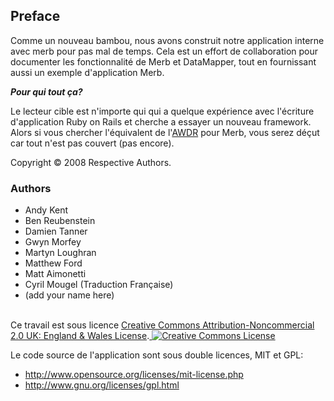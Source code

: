 ## Preface

Comme un nouveau bambou, nous avons construit notre application interne avec merb pour pas mal de temps. Cela est un effort de collaboration pour documenter les fonctionnalité de Merb et DataMapper, tout en fournissant aussi un exemple d'application Merb.

___Pour qui tout ça?___

Le lecteur cible est n'importe qui qui a quelque expérience avec l'écriture d'application Ruby on Rails et cherche a essayer un nouveau framework. Alors si vous chercher l'équivalent de l'[AWDR](http://www.pragprog.com/titles/rails2) pour Merb, vous serez déçut car tout n'est pas couvert (pas encore).

Copyright &copy; 2008 Respective Authors.

### Authors

* Andy Kent
* Ben Reubenstein
* Damien Tanner
* Gwyn Morfey
* Martyn Loughran
* Matthew Ford
* Matt Aimonetti
* Cyril Mougel (Traduction Française)
* (add your name here)


<br />
Ce travail est sous licence <a rel="license" href="http://creativecommons.org/licenses/by-nc/2.0/uk/">Creative Commons Attribution-Noncommercial 2.0 UK: England & Wales License</a>.<a rel="license" href="http://creativecommons.org/licenses/by-nc/2.0/uk/">

<img alt="Creative Commons License" style="border-width:0" src="http://i.creativecommons.org/l/by-nc/2.0/uk/88x31.png" />
</a>

Le code source de l'application sont sous double licences, MIT et GPL:

* http://www.opensource.org/licenses/mit-license.php
* http://www.gnu.org/licenses/gpl.html



